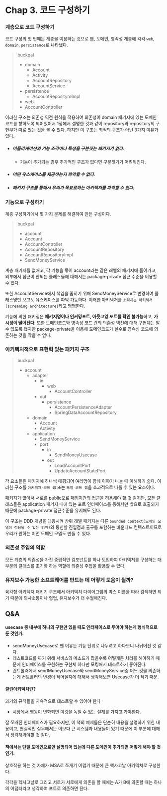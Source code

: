 # Chap 3. 코드 구성하기

### 계층으로 코드 구성하기

코드 구성의 첫 번째는 계층을 이용하는 것으로 웹, 도메인, 영속성 계층에 각각 `web`, `domain`, `persistence`로 나타냈다.



> buckpal
> * domain
>    * Account
>    * Activity
>    * AccountRepository
>    * AccountService
> * persistence
>   * AccountReposityroImpl
> * web
>  * AccountController

이러한 구조는 의존성 역전 원칙을 적용하여 의존성이 domain 패키지에 있는 도메인 코드를 향하도록 되어있어서 1장에서 설명한 것과 같이 repository와 repository의 구현부가 따로 있는 것을 볼 수 있다. 하지만 이 구조는 최적의 구조가 아닌 3가지 이유가 있다.

* ##### 어플리케이션의 기능 조각이나 특성을 구분짓는 패키지가 없다.

  * 기능이 추가되는 경우 추가적인 구조가 없다면 구분짓기가 어려워진다.

* ##### 어떤 유스케이스를 제공하는지 파악할 수 없다.

* ##### 패키지 구조를 통해서 우리가 목표로하는 아키텍처를 파악할 수 없다.



### 기능으로 구성하기

계층 구성하기에서 몇 가지 문제를 해결하여 만든 구성이다.

> buckpal
> * account
>  * Account
>  * AccountController
>  * AccountRepository
>  * AccountRepositoryImpl
>  * SendMoneyService

계층 패키지를 없애고, 각 기능을 묶어 account라는 같은 래벨의 패키지에 들어가고, 외부에서 접근이 안되는 클래스들에 대해서는 package-private 접근 수준을 이용할 수 있다.

또한 AccountService에서 책임을 좁히기 위해 SendMoneyService로 변경하여 클래스명만 보고도 유스케이스를 파악 가능하다. 이러한 아키텍처를 `소리치는 아키텍처(screaming architecture)`라고 명명한다.

기능에 의한 패키징은 **패키지명이나 인커밍포트, 아웃고잉 포트를 확인 불가능**하고, **가시성이 떨어진다**. 또한 도메인코드와 영속성 코드 간의 의존성 역전에 대해 구현체는 알 수 없도록 했지만 package-private을 이용해 도메인코드가 실수로 영속성 코드에 의존하는 것을 막을 수 없다.



### 아키텍처적으로 표현력 있는 패키지 구조

> buckpal
>
> * account
>   * adapter
>     * in
>       * web
>         * AccountController
>     * out
>       * persistence
>         * AccountPersistenceAdapter
>         * SpringDataAccountRepository
>   * domain
>     * Account
>     * Activity
>   * application
>     * SendMoneyService
>     * port
>       * in
>         * SendMoneyUsecase
>       * out
>         * LoadAccountPort
>         * UpdateAccountStatePort



각 요소들은 패키지에 하나씩 매핑되어 여러명이 함께 이야기 나눌 때 이해하기 쉽다. 이러한 구조를 `아키텍처-코드 갭` 또는 `모델-코드 갭`을 효과적으로 다룰 수 있는 요소이다.

패키지가 많아서 서로를 public으로 패키지간의 접근을 허용해야 할 것 같지만, 모든 클래스들은  application 패키지 내에 있는 포트 인터페이스를 통해서만 밖으로 호출되기 때문에 package-private 접근수준을 유지해도 된다.

이 구조는 DDD 개념을 대응시켜 상위 래벨 패키지는 다른 `bounded context(도메인 모델이 적용될 수 있는 범위)`와 통신할 진입점과 출구를 포함하는 바운디드 컨텍스트이므로 우리가 원하는 어떤 도메인 모델도 만들 수 있다.



### 의존성 주입의 역할

모든 계층의 의존성을 가진 중립적인 컴포넌트를 하나 도입하여 아키텍처를 구성하는 대부분의 클래스를 초기화 하는 역할에 의존성 주입을 활용할 수 있다.



### 유지보수 가능한 소프트웨어를 만드는 데 어떻게 도움이 될까?

육각형 아키텍처 패키기 구조에서 아키텍처 다이어그램의 박스 이름을 따라 검색하면 되기 때문에 의사소통이나 협업, 유지보수가 더 수월해진다.



## Q&A

#### usecase 중 내부에 하나의 구현만 있을 때도 인터페이스로 두어야 하는게 형식적으로 둔 것인가.

* sendMoneyUsecase로 뺀 이유는 기능 단위로 나누려고 하다보니 나뉘어진 것 같다.
* 테스트코드를 짜기 위해 서비스의 메소드가 많을수록 어떻게든 처리를 해야하기 때문에 인터페이스를 구현하는 구현체 하나만 모킹해서 테스트하기 좋아진다.
* 컨트롤러에서 sendMoneyUsecase와 sendMoneyService중 어느 것을 의존하는게 컨트롤러의 변경이 적어질지에 대해서 생각해보면 Usecase가 더 적기 때문.



#### 클린아키텍처란?

과거의 규칙들을 지속적으로 테스트할 수 있어야 한다

* 시장에서 행동이 변화되면 이것을 녹일 수 있는 설계를 가지고 가야한다.

잘 쪼개진 인터페이스가 필요하지만, 이 책의 예제들은 단순히 내용을 설명하기 위한 내용이고, 현실적인 실무에서는 이보다 큰 시스템과 내용들이 있기 때문에 이 부분에 대해서 생각해봐야할 것 같다.



#### 책에서는 단일 도메인으로만 설명되어 있는데 다른 도메인이 추가되면 어떻게 해야 할 것인가.

상호작용 하는 것 자체가 MSA로 쪼개기 어렵기 때문에 큰 헥사고날 아키텍처로 구성한다.

각각을 헥사고날로 그리고 서로가 서로에게 의존을 할 때에는 A가 B에 의존할 때는 하나의 어댑터라고 생각하여 포트로 의존하면 된다.


